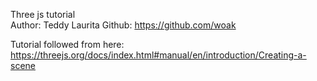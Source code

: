 Three js tutorial  
Author: Teddy Laurita
Github: https://github.com/woak  
  

Tutorial followed from here:  
https://threejs.org/docs/index.html#manual/en/introduction/Creating-a-scene  